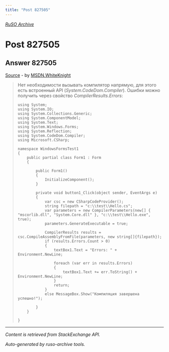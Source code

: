 ```yaml
---
title: "Post 827505"
---
```

<p><i><a href="https://github.com/MSDN-WhiteKnight/ruso-archive/">RuSO Archive</a></i></p>
<h1>Post 827505</h1>
<h2>Answer 827505</h2>
<p><a href="https://ru.stackoverflow.com/a/827505/">Source</a> - by <a href="https://ru.stackoverflow.com/users/240512/msdn-whiteknight">MSDN.WhiteKnight</a></p>
<blockquote>
<p>Нет необходимости вызывать компилятор напрямую, для этого есть встроенный API (<em>System.CodeDom.Compiler</em>). Ошибки можно получить через свойство <em>CompilerResults.Errors</em>:</p>

<pre><code>using System;
using System.IO;
using System.Collections.Generic;
using System.ComponentModel;
using System.Text;
using System.Windows.Forms;
using System.Reflection;
using System.CodeDom.Compiler;
using Microsoft.CSharp;

namespace WindowsFormsTest1
{    
    public partial class Form1 : Form
    {        

        public Form1()
        {
            InitializeComponent();                   
        }

        private void button1_Click(object sender, EventArgs e)
        {
            var csc = new CSharpCodeProvider();
            string filepath = "c:\\test\\Hello.cs";
            var parameters = new CompilerParameters(new[] { "mscorlib.dll", "System.Core.dll" }, "c:\\test\\Hello.exe", true);
            parameters.GenerateExecutable = true;

            CompilerResults results = csc.CompileAssemblyFromFile(parameters, new string[]{filepath});
            if (results.Errors.Count &gt; 0)
            {
                textBox1.Text = "Errors: " + Environment.NewLine;

                foreach (var err in results.Errors)
                {
                    textBox1.Text += err.ToString() + Environment.NewLine;
                }
                return;
            }
            else MessageBox.Show("Компиляция завершена успешно!");

        }      
    }        

}
</code></pre>

</blockquote>
<hr/>
<p><i>Content is retrieved from StackExchange API. </i></p>
<p><i>Auto-generated by ruso-archive tools. </i></p>

